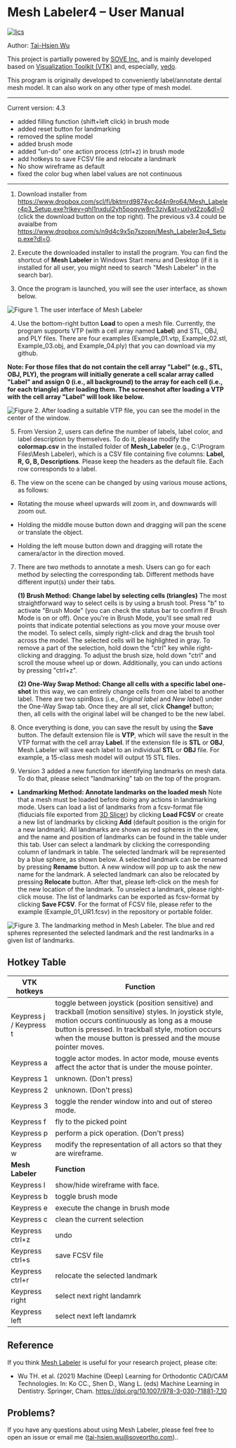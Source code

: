 Mesh Labeler4 – User Manual
==========================

[![lics](https://img.shields.io/badge/license-MIT-blue.svg)](https://en.wikipedia.org/wiki/MIT_License)

Author: [Tai-Hsien Wu](https://github.com/Tai-Hsien)

This project is partially powered by [SOVE Inc.](https://soveortho.com) and is mainly developed based on [Visualization Toolkit (VTK)](https://vtk.org/) and, especially, [vedo](https://github.com/marcomusy/vedo).

This program is originally developed to conveniently label/annotate dental mesh model. It can also work on any other type of mesh model.

------------
Current version: 4.3

* added filling function (shift+left click) in brush mode
* added reset button for landmarking
* removed the spline model
* added brush mode
* added "un-do" one action process (ctrl+z) in brush mode
* add hotkeys to save FCSV file and relocate a landmark
* No show wireframe as default
* fixed the color bug when label values are not continuous

------------

1.  Download installer from <https://www.dropbox.com/scl/fi/bktmrd9874vc4d4n9ro64/Mesh_Labeler4p3_Setup.exe?rlkey=qhl1nxdul2yh5poqyw8rc3zjy&st=uxlvd2zo&dl=0> (click the download button on the top right). The previous v3.4 could be avaialbe from <https://www.dropbox.com/s/n9d4c9x5p7szopn/Mesh_Labeler3p4_Setup.exe?dl=0>.

2.  Execute the downloaded installer to install the program. You can find the shortcut of **Mesh Labeler** in Windows Start menu and Desktop (if it is installed for all user, you might need to search "Mesh Labeler" in the search bar).
	
3. 	Once the program is launched, you will see the user interface, as shown below.

![Figure 1. The user interface of **Mesh Labeler**](./figure1.jpg)

4.  Use the bottom-right button **Load** to open a mesh file. Currently, the program supports VTP (with a cell array named **Label**) and STL, OBJ, and PLY files. There are four examples (Example_01.vtp, Example_02.stl, Example_03.obj, and Example_04.ply) that you can download via my github.

**Note: For those files that do not contain the cell array "Label" (e.g., STL, OBJ, PLY), the program will initially generate a cell scalar array called "Label" and assign 0 (i.e., all background) to the array for each cell (i.e., for each triangle) after loading them. The screenshot after loading a VTP with the cell array "Label" will look like below.**

![Figure 2. After loading a suitable VTP file, you can see the model in the center of the window.](./figure2.jpg)

5.  From Version 2, users can define the number of labels, label color, and label description by themselves. To do it, please modify  the **colormap.csv** in the installed folder of **Mesh_Labeler** (e.g., C:\Program Files\Mesh Labeler), which is a CSV file containing five columns: **Label, R, G, B, Descriptions**. Please keep the headers as the default file. Each row corresponds to a label.

6.  The view on the scene can be changed by using various mouse actions, as
    follows:

-   Rotating the mouse wheel upwards will zoom in, and downwards will zoom out.

-   Holding the middle mouse button down and dragging will pan the scene or
    translate the object.

-   Holding the left mouse button down and dragging will rotate the camera/actor
    in the direction moved.

7.  There are two methods to annotate a mesh. Users can go for each method by selecting the corresponding tab. Different methods have different input(s) under their tabs.

    **(1) Brush Method: Change label by selecting cells (triangles)**
The most straightforward way to select cells is by using a brush tool. Press "b" to activate "Brush Mode" (you can check the status bar to confirm if Brush Mode is on or off).
Once you're in Brush Mode, you'll see small red points that indicate potential selections as you move your mouse over the model. To select cells, simply right-click and drag the brush tool across the model. The selected cells will be highlighted in gray.
To remove a part of the selection, hold down the "ctrl" key while right-clicking and dragging. To adjust the brush size, hold down "ctrl" and scroll the mouse wheel up or down. Additionally, you can undo actions by pressing "ctrl+z".

    **(2) One-Way Swap Method: Change all cells with a specific label one-shot**
In this way, we can entirely change cells from one label to another label.
There are two spinBoxs (i.e., *Original label* and *New label*) under the One-Way Swap tab. Once they are all set, click **Change!** button; then, all cells with the original label will be changed to be the new label.

8.  Once everything is done, you can save the result by using the **Save** button. The default extension file is **VTP**, which will save the result in the VTP format with the cell array **Label**.
	If the extension file is **STL** or **OBJ**, Mesh Labeler will save each label to an individual **STL** or **OBJ** file. For example, a 15-class mesh model will output 15 STL files.
	
9. Version 3 added a new function for identifying landmarks on mesh data. To do that, please select "landmarking" tab on the top of the program.

-   **Landmarking Method: Annotate landmarks on the loaded mesh**
Note that a mesh must be loaded before doing any actions in landmarking mode.
Users can load a list of landmarks from a fcsv-format file (fiducials file exported from [3D Slicer](https://www.slicer.org/)) by clicking **Load FCSV** or create a new list of landmarks by clicking **Add** (default position is the origin for a new landmark).
All landmarks are shown as red spheres in the view, and the name and position of landmarks can be found in the table under this tab. User can select a landmark by clicking the corresponding column of landmark in table. The selected landmark will be represented by a blue sphere, as shown below. A selected landmark can be renamed by pressing **Rename** button. A new window will pop up to ask the new name for the landmark. A selected landmark can also be relocated by pressing **Relocate** button. After that, please left-click on the mesh for the new location of the landmark. To unselect a landmark, please right-click mouse. The list of landmarks can be exported as fcsv-format by clicking **Save FCSV**. For the format of FCSV file, please refer to the example (Example_01_UR1.fcsv) in the repository or portable folder.


![Figure 3. The landmarking method in **Mesh Labeler**. The blue and red spheres represented the selected landmark and the rest landmarks in a given list of landmarks.](./figure3.jpg)

Hotkey Table
--------
| **VTK hotkeys**          | **Function**                                                                                                                                                                                                                                                              |
|--------------------------|---------------------------------------------------------------------------------------------------------------------------------------------------------------------------------------------------------------------------------------------------------------------------|
| Keypress j / Keypress t  | toggle between joystick (position sensitive) and trackball (motion sensitive) styles. In joystick style, motion occurs continuously as long as a mouse button is pressed. In trackball style, motion occurs when the mouse button is pressed and the mouse pointer moves. |
| Keypress a               | toggle actor modes. In actor mode, mouse events affect the actor that is under the mouse pointer.                                                                                                                                                                         |
| Keypress 1               | unknown. (Don't press)                                                                                                                                                                                                                                                    |
| Keypress 2               | unknown. (Don't press)                                                                                                                                                                                                                                                    |
| Keypress 3               | toggle the render window into and out of stereo mode.                                                                                                                                                                                                                     |
| Keypress f               | fly to the picked point                                                                                                                                                                                                                                                   |
| Keypress p               | perform a pick operation. (Don't press)                                                                                                                                                                                                                                   |
| Keypress w               | modify the representation of all actors so that they are wireframe.                                                                                                                                                                                                       |
| **Mesh Labeler**         | **Function**                                                                                                                                                                                                                                                              |                                                                                                                         |
| Keypress l	           | show/hide wireframe with face.                                                                                                                                                                                                       |
| Keypress b               | toggle brush mode                                                                                                                                                                                    |
| Keypress e               | execute the change in brush mode                                                                                                                                                                                                                                         |
| Keypress c               | clean the current selection
| Keypress ctrl+z          | undo
| Keypress ctrl+s          | save FCSV file                                                                                                                                                                                                                   |
| Keypress ctrl+r          | relocate the selected landmark
| Keypress right           | select next right landamrk
| Keypress left            | select next left landamrk


Reference
--------
If you think [Mesh Labeler](https://github.com/Tai-Hsien/Mesh_Labeler) is useful for your research project, please cite:

* Wu TH. et al. (2021) Machine (Deep) Learning for Orthodontic CAD/CAM Technologies. In: Ko CC., Shen D., Wang L. (eds) Machine Learning in Dentistry. Springer, Cham. https://doi.org/10.1007/978-3-030-71881-7_10


Problems?
--------

If you have any questions about using Mesh Labeler, please feel free to open an issue or email me (tai-hsien.wu@soveortho.com)..